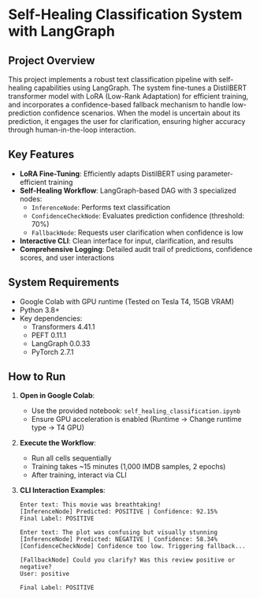 # Self-Healing Classification System with LangGraph

## Project Overview
This project implements a robust text classification pipeline with self-healing capabilities using LangGraph. The system fine-tunes a DistilBERT transformer model with LoRA (Low-Rank Adaptation) for efficient training, and incorporates a confidence-based fallback mechanism to handle low-prediction confidence scenarios. When the model is uncertain about its prediction, it engages the user for clarification, ensuring higher accuracy through human-in-the-loop interaction.

## Key Features
- **LoRA Fine-Tuning**: Efficiently adapts DistilBERT using parameter-efficient training
- **Self-Healing Workflow**: LangGraph-based DAG with 3 specialized nodes:
  - `InferenceNode`: Performs text classification
  - `ConfidenceCheckNode`: Evaluates prediction confidence (threshold: 70%)
  - `FallbackNode`: Requests user clarification when confidence is low
- **Interactive CLI**: Clean interface for input, clarification, and results
- **Comprehensive Logging**: Detailed audit trail of predictions, confidence scores, and user interactions

## System Requirements
- Google Colab with GPU runtime (Tested on Tesla T4, 15GB VRAM)
- Python 3.8+
- Key dependencies:
  - Transformers 4.41.1
  - PEFT 0.11.1
  - LangGraph 0.0.33
  - PyTorch 2.7.1

## How to Run
1. **Open in Google Colab**:
   - Use the provided notebook: `self_healing_classification.ipynb`
   - Ensure GPU acceleration is enabled (Runtime → Change runtime type → T4 GPU)

2. **Execute the Workflow**:
   - Run all cells sequentially
   - Training takes ~15 minutes (1,000 IMDB samples, 2 epochs)
   - After training, interact via CLI

3. **CLI Interaction Examples**:
   ```text
   Enter text: This movie was breathtaking!
   [InferenceNode] Predicted: POSITIVE | Confidence: 92.15%
   Final Label: POSITIVE

   Enter text: The plot was confusing but visually stunning
   [InferenceNode] Predicted: NEGATIVE | Confidence: 58.34%
   [ConfidenceCheckNode] Confidence too low. Triggering fallback...
   
   [FallbackNode] Could you clarify? Was this review positive or negative?
   User: positive
   
   Final Label: POSITIVE
